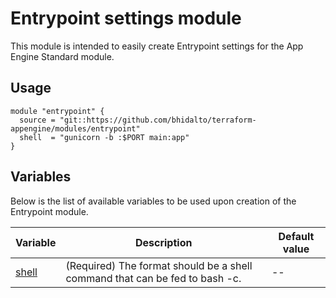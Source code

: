 # Entrypoint settings module

This module is intended to easily create Entrypoint settings for the App Engine Standard module.

## Usage

```
module "entrypoint" {
  source = "git::https://github.com/bhidalto/terraform-appengine/modules/entrypoint"
  shell  = "gunicorn -b :$PORT main:app"
}
```

## Variables

Below is the list of available variables to be used upon creation of the Entrypoint module.

| Variable | Description | Default value|
| --- | --- | -- |
| [shell](https://cloud.google.com/appengine/docs/standard/python3/config/appref#entrypoint) | (Required) The format should be a shell command that can be fed to bash -c. | -- |
